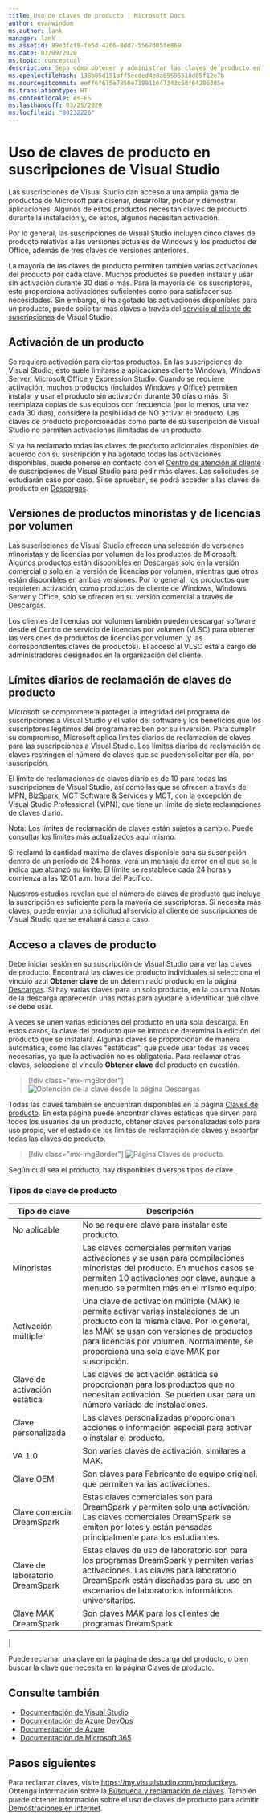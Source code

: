 ```yaml
---
title: Uso de claves de producto | Microsoft Docs
author: evanwindom
ms.author: lank
manager: lank
ms.assetid: 89e3fcf9-fe5d-4266-8dd7-5567d05fe869
ms.date: 03/09/2020
ms.topic: conceptual
description: Sepa cómo obtener y administrar las claves de producto en las suscripciones de Visual Studio.
ms.openlocfilehash: 138b85d151aff5ecded4e8a69595518d05f12e7b
ms.sourcegitcommit: eeff6f675e7850e718911647343c5df642063d5e
ms.translationtype: HT
ms.contentlocale: es-ES
ms.lasthandoff: 03/25/2020
ms.locfileid: "80232226"
---
```

# <a name="using-product-keys-in-visual-studio-subscriptions"></a>Uso de claves de producto en suscripciones de Visual Studio

Las suscripciones de Visual Studio dan acceso a una amplia gama de productos de Microsoft para diseñar, desarrollar, probar y demostrar aplicaciones. Algunos de estos productos necesitan claves de producto durante la instalación y, de estos, algunos necesitan activación.

Por lo general, las suscripciones de Visual Studio incluyen cinco claves de producto relativas a las versiones actuales de Windows y los productos de Office, además de tres claves de versiones anteriores.

La mayoría de las claves de producto permiten también varias activaciones del producto por cada clave.  Muchos productos se pueden instalar y usar sin activación durante 30 días o más.  Para la mayoría de los suscriptores, esto proporciona activaciones suficientes como para satisfacer sus necesidades.  Sin embargo, si ha agotado las activaciones disponibles para un producto, puede solicitar más claves a través del [servicio al cliente de suscripciones](https://visualstudio.microsoft.com/subscriptions/support/) de Visual Studio.

## <a name="activating-a-product"></a>Activación de un producto
Se requiere activación para ciertos productos.  En las suscripciones de Visual Studio, esto suele limitarse a aplicaciones cliente Windows, Windows Server, Microsoft Office y Expression Studio. Cuando se requiere activación, muchos productos (incluidos Windows y Office) permiten instalar y usar el producto sin activación durante 30 días o más. Si reemplaza copias de sus equipos con frecuencia (por lo menos, una vez cada 30 días), considere la posibilidad de NO activar el producto. Las claves de producto proporcionadas como parte de su suscripción de Visual Studio no permiten activaciones ilimitadas de un producto.

Si ya ha reclamado todas las claves de producto adicionales disponibles de acuerdo con su suscripción y ha agotado todas las activaciones disponibles, puede ponerse en contacto con el [Centro de atención al cliente](https://visualstudio.microsoft.com/subscriptions/support/) de suscripciones de Visual Studio para pedir más claves. Las solicitudes se estudiarán caso por caso. Si se aprueban, se podrá acceder a las claves de producto en [Descargas](https://my.visualstudio.com/downloads).

## <a name="retail-and-volume-licensing-versions-of-products"></a>Versiones de productos minoristas y de licencias por volumen
Las suscripciones de Visual Studio ofrecen una selección de versiones minoristas y de licencias por volumen de los productos de Microsoft. Algunos productos están disponibles en Descargas solo en la versión comercial o solo en la versión de licencias por volumen, mientras que otros están disponibles en ambas versiones. Por lo general, los productos que requieren activación, como productos de cliente de Windows, Windows Server y Office, solo se ofrecen en su versión comercial a través de Descargas.

Los clientes de licencias por volumen también pueden descargar software desde el Centro de servicio de licencias por volumen (VLSC) para obtener las versiones de productos de licencias por volumen (y las correspondientes claves de productos).  El acceso al VLSC está a cargo de administradores designados en la organización del cliente.

## <a name="daily-product-key-claim-limits"></a>Límites diarios de reclamación de claves de producto
Microsoft se compromete a proteger la integridad del programa de suscripciones a Visual Studio y el valor del software y los beneficios que los suscriptores legítimos del programa reciben por su inversión. Para cumplir su compromiso, Microsoft aplica límites diarios de reclamación de claves para las suscripciones a Visual Studio. Los límites diarios de reclamación de claves restringen el número de claves que se pueden solicitar por día, por suscripción.

El límite de reclamaciones de claves diario es de 10 para todas las suscripciones de Visual Studio, así como las que se ofrecen a través de MPN, BizSpark, MCT Software & Services y MCT, con la excepción de Visual Studio Professional (MPN), que tiene un límite de siete reclamaciones de claves diario.

Nota: Los límites de reclamación de claves están sujetos a cambio. Puede consultar los límites más actualizados aquí mismo.

Si reclamó la cantidad máxima de claves disponible para su suscripción dentro de un período de 24 horas, verá un mensaje de error en el que se le indica que alcanzó su límite. El límite se restablece cada 24 horas y comienza a las 12:01 a.m. hora del Pacífico.

Nuestros estudios revelan que el número de claves de producto que incluye la suscripción es suficiente para la mayoría de suscriptores. Si necesita más claves, puede enviar una solicitud al [servicio al cliente](https://visualstudio.microsoft.com/subscriptions/support/) de suscripciones de Visual Studio que se evaluará caso a caso.

## <a name="accessing-product-keys"></a>Acceso a claves de producto
Debe iniciar sesión en su suscripción de Visual Studio para ver las claves de producto. Encontrará las claves de producto individuales si selecciona el vínculo azul **Obtener clave** de un determinado producto en la página [Descargas](https://my.visualstudio.com/downloads).  Si hay varias claves para un solo producto, en la columna Notas de la descarga aparecerán unas notas para ayudarle a identificar qué clave se debe usar.

A veces se unen varias ediciones del producto en una sola descarga. En estos casos, la clave del producto que se introduce determina la edición del producto que se instalará.
Algunas claves se proporcionan de manera automática, como las claves "estáticas", que puede usar todas las veces necesarias, ya que la activación no es obligatoria. Para reclamar otras claves, seleccione el vínculo **Obtener clave** del producto en cuestión.
> [!div class="mx-imgBorder"]
> ![Obtención de la clave desde la página Descargas](_img/product-keys/download-get-key.png)

Todas las claves también se encuentran disponibles en la página [Claves de producto](https://my.visualstudio.com/productkeys?wt.mc_id=o~msft~docs). En esta página puede encontrar claves estáticas que sirven para todos los usuarios de un producto, obtener claves personalizadas solo para uso propio, ver el estado de los límites de reclamación de claves y exportar todas las claves de producto. 

> [!div class="mx-imgBorder"]
> ![Página Claves de producto](_img/product-keys/product-keys-page.png)

Según cuál sea el producto, hay disponibles diversos tipos de clave.

### <a name="product-key-types"></a>Tipos de clave de producto

|    Tipo de clave           |    Descripción                                                                                                                                                                                                           |
|-------------------------------|------------------------------------------------------------------------------------------------------------------------------------------------------------------------------------------------------------------------------------------------------------|
|    No aplicable                    |    No se requiere clave para instalar este producto.                                                       |
|    Minoristas                     |    Las claves comerciales permiten varias activaciones y se usan para compilaciones minoristas del producto. En muchos casos se permiten 10 activaciones por clave, aunque a menudo se permiten más en el mismo equipo.                                                       |
|    Activación múltiple        |    Una clave de activación múltiple (MAK) le permite activar varias instalaciones de un producto con la misma clave. Por lo general, las MAK se usan con versiones de productos para licencias por volumen. Normalmente, se proporciona una sola clave MAK por suscripción.    |
|    Clave de activación estática    |    Las claves de activación estática se proporcionan para los productos que no necesitan activación. Se pueden usar para un número variado de instalaciones.                                                                                                                  |
|    Clave personalizada                 |    Las claves personalizadas proporcionan acciones o información especial para activar o instalar el producto.                                                                                                                                                                |
|    VA 1.0                     |    Son varias claves de activación, similares a MAK.                                                                                                                                                                                                 |
|    Clave OEM                    |    Son claves para Fabricante de equipo original, que permiten varias activaciones.                                                                                                                                                                       |
|    Clave comercial DreamSpark    |    Estas claves comerciales son para DreamSpark y permiten solo una activación. Las claves comerciales DreamSpark se emiten por lotes y están pensadas principalmente para los estudiantes.                                                                                     |
|    Clave de laboratorio DreamSpark         |    Estas claves de uso de laboratorio son para los programas DreamSpark y permiten varias activaciones. Las claves para laboratorio DreamSpark están diseñadas para su uso en escenarios de laboratorios informáticos universitarios.                                                                                       |
|    Clave MAK DreamSpark         |    Son claves MAK para los clientes de programas DreamSpark.                                                                                                                                                                                                  |
|

Puede reclamar una clave en la página de descarga del producto, o bien buscar la clave que necesita en la página [Claves de producto](https://my.visualstudio.com/productkeys).

## <a name="see-also"></a>Consulte también
- [Documentación de Visual Studio](https://docs.microsoft.com/visualstudio/)
- [Documentación de Azure DevOps](https://docs.microsoft.com/azure/devops/)
- [Documentación de Azure](https://docs.microsoft.com/azure/)
- [Documentación de Microsoft 365](https://docs.microsoft.com/microsoft-365/)

## <a name="next-steps"></a>Pasos siguientes
Para reclamar claves, visite https://my.visualstudio.com/productkeys.  
Obtenga información sobre la [Búsqueda y reclamación de claves](find-keys.md).
También puede obtener información sobre el uso de claves de producto para admitir [Demostraciones en Internet](internet-demos.md).
